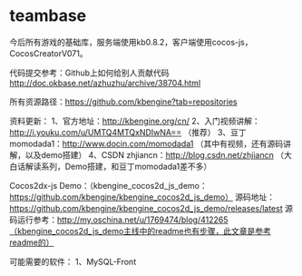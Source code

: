 # teambase
今后所有游戏的基础库，服务端使用kb0.8.2，客户端使用cocos-js，CocosCreatorV071。

代码提交参考：Github上如何给别人贡献代码 http://doc.okbase.net/azhuzhu/archive/38704.html

所有资源路径：https://github.com/kbengine?tab=repositories

资料更新：
1、官方地址：http://kbengine.org/cn/
2、入门视频讲解：http://i.youku.com/u/UMTQ4MTQxNDIwNA==  （推荐）
3、豆丁momodada1：http://www.docin.com/momodada1 （其中有视频，还有源码讲解，以及demo搭建）
4、CSDN zhjiancn：http://blog.csdn.net/zhjiancn （大白话解读系列，Demo搭建，和豆丁momodada1差不多）


Cocos2dx-js Demo：（kbengine_cocos2d_js_demo：https://github.com/kbengine/kbengine_cocos2d_js_demo）
源码地址：https://github.com/kbengine/kbengine_cocos2d_js_demo/releases/latest
源码运行参考：http://my.oschina.net/u/1769474/blog/412265（kbengine_cocos2d_js_demo主线中的readme也有步骤，此文章是参考readme的）

可能需要的软件：
1、MySQL-Front
